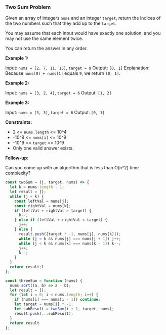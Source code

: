 ### Two Sum Problem

Given an array of integers `nums` and an integer `target`, return the indices of the two numbers such that they add up to the `target`.

You may assume that each input would have exactly one solution, and you may not use the same element twice.

You can return the answer in any order.

**Example 1:**

Input: `nums = [2, 7, 11, 15]`, `target = 9`
Output: `[0, 1]`
Explanation: Because `nums[0] + nums[1]` equals `9`, we return `[0, 1]`.

**Example 2:**

Input: `nums = [3, 2, 4]`, `target = 6`
Output: `[1, 2]`

**Example 3:**

Input: `nums = [3, 3]`, `target = 6`
Output: `[0, 1]`

**Constraints:**

- 2 <= `nums.length` <= 10^4
- -10^9 <= `nums[i]` <= 10^9
- -10^9 <= `target` <= 10^9
- Only one valid answer exists.

**Follow-up:**

Can you come up with an algorithm that is less than O(n^2) time complexity?

```javascript
const twoSum = (j, target, nums) => {
  let k = nums.length - 1;
  let result = [];
  while (j < k) {
    const leftVal = nums[j];
    const rightVal = nums[k];
    if (leftVal + rightVal > target) {
      k--;
    } else if (leftVal + rightVal < target) {
      j++;
    } else {
      result.push([target * -1, nums[j], nums[k]]);
      while (j < k && nums[j] === nums[j + 1]) j++;
      while (j < k && nums[k] === nums[k - 1]) k--;
      j++;
      k--;
    }
  }
  return result;l
};

const threeSum = function (nums) {
  nums.sort((a, b) => a - b);
  let result = [];
  for (let i = 0; i < nums.length; i++) {
    if (nums[i] === nums[i - 1]) continue;
    let target = nums[i] * -1;
    let subResult = twoSum(i + 1, target, nums);
    result.push(...subResult);
  }
  return result
};
